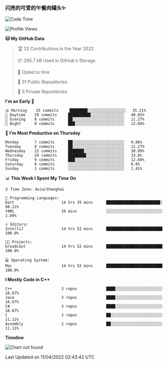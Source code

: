 ### 闪亮的可爱的午餐肉罐头✨

<!--START_SECTION:waka-->
![Code Time](http://img.shields.io/badge/Code%20Time-15%20hrs%2032%20mins-blue)

![Profile Views](http://img.shields.io/badge/Profile%20Views-26-blue)

**🐱 My GitHub Data** 

> 🏆 32 Contributions in the Year 2022
 > 
> 📦 295.7 kB Used in GitHub's Storage 
 > 
> 💼 Opted to Hire
 > 
> 📜 31 Public Repositories 
 > 
> 🔑 3 Private Repositories  
 > 
**I'm an Early 🐤** 

```text
🌞 Morning    25 commits     ████████░░░░░░░░░░░░░░░░░   35.21% 
🌆 Daytime    29 commits     ██████████░░░░░░░░░░░░░░░   40.85% 
🌃 Evening    8 commits      ██░░░░░░░░░░░░░░░░░░░░░░░   11.27% 
🌙 Night      9 commits      ███░░░░░░░░░░░░░░░░░░░░░░   12.68%

```
📅 **I'm Most Productive on Thursday** 

```text
Monday       7 commits      ██░░░░░░░░░░░░░░░░░░░░░░░   9.86% 
Tuesday      8 commits      ██░░░░░░░░░░░░░░░░░░░░░░░   11.27% 
Wednesday    22 commits     ███████░░░░░░░░░░░░░░░░░░   30.99% 
Thursday     24 commits     ████████░░░░░░░░░░░░░░░░░   33.8% 
Friday       9 commits      ███░░░░░░░░░░░░░░░░░░░░░░   12.68% 
Saturday     0 commits      ░░░░░░░░░░░░░░░░░░░░░░░░░   0.0% 
Sunday       1 commits      ░░░░░░░░░░░░░░░░░░░░░░░░░   1.41%

```


📊 **This Week I Spent My Time On** 

```text
⌚︎ Time Zone: Asia/Shanghai

💬 Programming Languages: 
Dart                     14 hrs 35 mins      ████████████████████████░   98.11% 
YAML                     16 mins             ░░░░░░░░░░░░░░░░░░░░░░░░░   1.89%

🔥 Editors: 
IntelliJ                 14 hrs 52 mins      █████████████████████████   100.0%

🐱‍💻 Projects: 
broadcast                14 hrs 52 mins      █████████████████████████   100.0%

💻 Operating System: 
Mac                      14 hrs 52 mins      █████████████████████████   100.0%

```

**I Mostly Code in C++** 

```text
C++                      3 repos             ████░░░░░░░░░░░░░░░░░░░░░   16.67% 
Java                     3 repos             ████░░░░░░░░░░░░░░░░░░░░░   16.67% 
C#                       3 repos             ████░░░░░░░░░░░░░░░░░░░░░   16.67% 
C                        2 repos             ██░░░░░░░░░░░░░░░░░░░░░░░   11.11% 
Assembly                 2 repos             ██░░░░░░░░░░░░░░░░░░░░░░░   11.11%

```


**Timeline**

![Chart not found](https://raw.githubusercontent.com/EddaAkikusa/EddaAkikusa/main/charts/bar_graph.png) 


 Last Updated on 11/04/2022 02:43:42 UTC
<!--END_SECTION:waka-->
